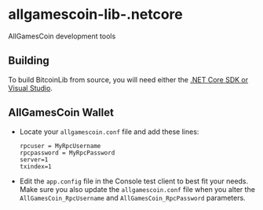 # allgamescoin-lib-.netcore
AllGamesCoin development tools

## Building

To build BitcoinLib from source, you will need either the
[.NET Core SDK or Visual Studio](https://www.microsoft.com/net/download/).

## AllGamesCoin Wallet

- Locate your `allgamescoin.conf` file
and add these lines:
  ```
  rpcuser = MyRpcUsername
  rpcpassword = MyRpcPassword
  server=1
  txindex=1
  ```
- Edit the `app.config` file in the Console test client to best fit your needs. Make sure you also update the `allgamescoin.conf` file when you alter the `AllGamesCoin_RpcUsername` and `AllGamesCoin_RpcPassword` parameters.
